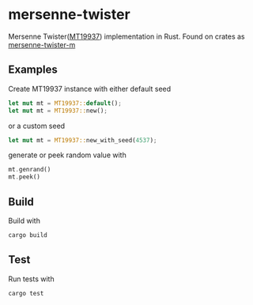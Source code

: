 # mersenne-twister
Mersenne Twister([MT19937](http://www.math.sci.hiroshima-u.ac.jp/m-mat/MT/MT2002/emt19937ar.html)) implementation in Rust. Found on crates as [mersenne-twister-m](https://crates.io/crates/mersenne-twister-m)

## Examples
Create MT19937 instance with either default seed
```rust
let mut mt = MT19937::default();
let mut mt = MT19937::new();
```

or a custom seed
```rust
let mut mt = MT19937::new_with_seed(4537);
```

generate or peek random value with
```rust
mt.genrand()
mt.peek()
```

## Build
Build with
```rust
cargo build
```

## Test
Run tests with
```rust
cargo test
```
